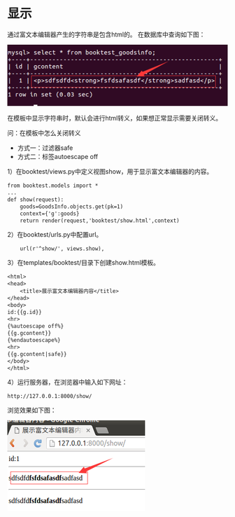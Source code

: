 # 显示

通过富文本编辑器产生的字符串是包含html的。
在数据库中查询如下图：

![显示](images/p2_3_1.png)

在模板中显示字符串时，默认会进行html转义，如果想正常显示需要关闭转义。

问：在模板中怎么关闭转义
* 方式一：过滤器safe
* 方式二：标签autoescape off

1）在booktest/views.py中定义视图show，用于显示富文本编辑器的内容。

```
from booktest.models import *
...
def show(request):
    goods=GoodsInfo.objects.get(pk=1)
    context={'g':goods}
    return render(request,'booktest/show.html',context)
```

2）在booktest/urls.py中配置url。

```
    url(r'^show/', views.show),
```

3）在templates/booktest/目录下创建show.html模板。

```
<html>
<head>
    <title>展示富文本编辑器内容</title>
</head>
<body>
id:{{g.id}}
<hr>
{%autoescape off%}
{{g.gcontent}}
{%endautoescape%}
<hr>
{{g.gcontent|safe}}
</body>
</html>
```

4）运行服务器，在浏览器中输入如下网址：

```
http://127.0.0.1:8000/show/
```

浏览效果如下图：

![显示](images/p2_3_2.png)
